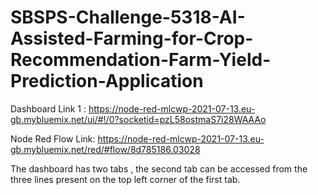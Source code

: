 # SBSPS-Challenge-5318-AI-Assisted-Farming-for-Crop-Recommendation-Farm-Yield-Prediction-Application

Dashboard Link 1 : https://node-red-mlcwp-2021-07-13.eu-gb.mybluemix.net/ui/#!/0?socketid=pzL58ostmaS7i28WAAAo

Node Red Flow Link: https://node-red-mlcwp-2021-07-13.eu-gb.mybluemix.net/red/#flow/8d785186.03028

The dashboard has two tabs , the second tab can be accessed from the three lines present on the top left corner of the first tab.                 
                 
